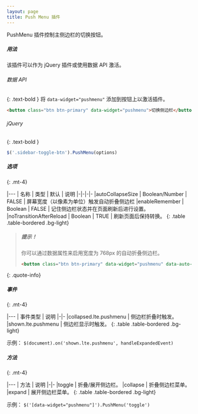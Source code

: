 ```yaml
---
layout: page
title: Push Menu 插件
---
```


PushMenu 插件控制主侧边栏的切换按钮。

##### 用法
该插件可以作为 jQuery 插件或使用数据 API 激活。

###### 数据 API
{: .text-bold }
将 `data-widget="pushmenu"` 添加到按钮上以激活插件。
```html
<button class="btn btn-primary" data-widget="pushmenu">切换侧边栏</button>
```

###### jQuery
{: .text-bold }
```js
$('.sidebar-toggle-btn').PushMenu(options)
```

##### 选项
{: .mt-4}

|---
| 名称 | 类型 | 默认 | 说明
|-|-|-|-
|autoCollapseSize | Boolean/Number | FALSE | 屏幕宽度（以像素为单位）触发自动折叠侧边栏
|enableRemember | Boolean | FALSE | 记住侧边栏状态并在页面刷新后进行设置。
|noTransitionAfterReload | Boolean | TRUE | 刷新页面后保持转换。
{: .table .table-bordered .bg-light}

> ##### 提示！
> 你可以通过数据属性来启用宽度为 768px 的自动折叠侧边栏。
> ```html
> <button class="btn btn-primary" data-widget="pushmenu" data-auto-collapse-size="768">切换侧边栏</button>
> ```
{: .quote-info}


##### 事件
{: .mt-4}

|---
| 事件类型 | 说明
|-|-
|collapsed.lte.pushmenu | 侧边栏折叠时触发。
|shown.lte.pushmenu | 侧边栏显示时触发。
{: .table .table-bordered .bg-light}

示例： `$(document).on('shown.lte.pushmenu', handleExpandedEvent)`


##### 方法
{: .mt-4}

|---
| 方法 | 说明
|-|-
|toggle | 折叠/展开侧边栏。
|collapse | 折叠侧边栏菜单。
|expand | 展开侧边栏菜单。
{: .table .table-bordered .bg-light}

示例： `$('[data-widget="pushmenu"]').PushMenu('toggle')`
